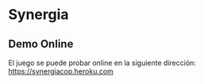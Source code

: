 # Synergia

## Demo Online ##
El juego se puede probar online en la siguiente dirección:
    https://synergiacop.heroku.com

